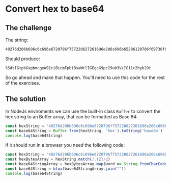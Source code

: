 # Convert hex to base64

## The challenge

The string: 

```
49276d206b696c6c696e6720796f757220627261696e206c696b65206120706f69736f6e6f7573206d757368726f6f6d
```

Should produce: 
```
SSdtIGtpbGxpbmcgeW91ciBicmFpbiBsaWtlIGEgcG9pc29ub3VzIG11c2hyb29t
```

So go ahead and make that happen. You'll need to use this code for the rest of the exercises.

## The solution

In NodeJs enviroments we can use the built-in class `Buffer` to convert the hex string to an Buffer array, that can be formatted as Base 64:

```javascript
const hexString = "49276d206b696c6c696e6720796f757220627261696e206c696b65206120706f69736f6e6f7573206d757368726f6f6d"
const base64String = Buffer.from(hexString, 'hex').toString('base64')
console.log(base64String)
```

If it should run in a browser you need the following code:

```javascript
const hexString = "49276d206b696c6c696e6720796f757220627261696e206c696b65206120706f69736f6e6f7573206d757368726f6f6d"
const hexBytesArray = hexString.match(/.{2}/g)
const base64StringArray = hexBytesArray.map(word => String.fromCharCode(parseInt(word, 16)))
const base64String = btoa(base64StringArray.join(""))
console.log(base64String)
```